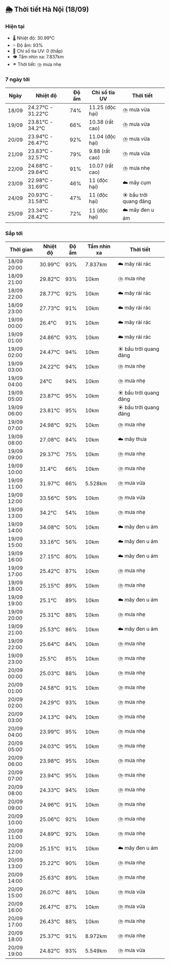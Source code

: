## 🌦️ Thời tiết Hà Nội (18/09)

### Hiện tại

- 🌡️ Nhiệt độ: 30.99℃
- 💦 Độ ẩm: 93%
- 🌟 Chỉ số tia UV: 0 (thấp)
- 👁️ Tầm nhìn xa: 7.837km
- ☂️ Thời tiết: ⛈️ mưa nhẹ

### 7 ngày tới

| Ngày | Nhiệt độ | Độ ẩm | Chỉ số tia UV | Thời tiết |
| --- | --- | --- | --- | --- |
| 18/09 | 24.27℃ - 31.22℃ | 74% | 11.25 (độc hại) | ⛈️ mưa vừa |
| 19/09 | 23.81℃ - 34.2℃ | 66% | 10.38 (rất cao) | ⛈️ mưa vừa |
| 20/09 | 23.94℃ - 26.47℃ | 92% | 11.04 (độc hại) | ⛈️ mưa vừa |
| 21/09 | 23.83℃ - 32.57℃ | 79% | 9.88 (rất cao) | ⛈️ mưa vừa |
| 22/09 | 24.68℃ - 29.64℃ | 91% | 10.07 (rất cao) | ⛈️ mưa nhẹ |
| 23/09 | 22.98℃ - 31.69℃ | 46% | 11 (độc hại) | ☁️ mây cụm |
| 24/09 | 20.93℃ - 31.58℃ | 47% | 11 (độc hại) | ☀️ bầu trời quang đãng |
| 25/09 | 23.34℃ - 28.42℃ | 72% | 11 (độc hại) | ☁️ mây đen u ám |

### Sắp tới

| Thời gian | Nhiệt độ | Độ ẩm | Tầm nhìn xa | Thời tiết |
| --- | --- | --- | --- | --- |
| 18/09 20:00 | 30.99℃ | 93% | 7.837km | ☁️ mây rải rác |
| 18/09 21:00 | 29.82℃ | 93% | 10km | ⛈️ mưa nhẹ |
| 18/09 22:00 | 28.77℃ | 92% | 10km | ☁️ mây rải rác |
| 18/09 23:00 | 27.73℃ | 91% | 10km | ☁️ mây rải rác |
| 19/09 00:00 | 26.4℃ | 91% | 10km | ☁️ mây rải rác |
| 19/09 01:00 | 24.86℃ | 93% | 10km | ☁️ mây rải rác |
| 19/09 02:00 | 24.47℃ | 94% | 10km | ☀️ bầu trời quang đãng |
| 19/09 03:00 | 24.22℃ | 94% | 10km | ⛈️ mưa nhẹ |
| 19/09 04:00 | 24℃ | 94% | 10km | ⛈️ mưa nhẹ |
| 19/09 05:00 | 23.87℃ | 95% | 10km | ☀️ bầu trời quang đãng |
| 19/09 06:00 | 23.81℃ | 95% | 10km | ☀️ bầu trời quang đãng |
| 19/09 07:00 | 24.98℃ | 92% | 10km | ⛈️ mưa nhẹ |
| 19/09 08:00 | 27.08℃ | 84% | 10km | ☁️ mây thưa |
| 19/09 09:00 | 29.37℃ | 75% | 10km | ⛈️ mưa nhẹ |
| 19/09 10:00 | 31.4℃ | 66% | 10km | ⛈️ mưa nhẹ |
| 19/09 11:00 | 31.97℃ | 66% | 5.528km | ⛈️ mưa vừa |
| 19/09 12:00 | 33.56℃ | 59% | 10km | ⛈️ mưa vừa |
| 19/09 13:00 | 34.2℃ | 54% | 10km | ⛈️ mưa nhẹ |
| 19/09 14:00 | 34.08℃ | 50% | 10km | ☁️ mây đen u ám |
| 19/09 15:00 | 33.16℃ | 56% | 10km | ☁️ mây đen u ám |
| 19/09 16:00 | 27.15℃ | 80% | 10km | ☁️ mây đen u ám |
| 19/09 17:00 | 25.42℃ | 87% | 10km | ⛈️ mưa nhẹ |
| 19/09 18:00 | 25.15℃ | 89% | 10km | ⛈️ mưa nhẹ |
| 19/09 19:00 | 25.1℃ | 89% | 10km | ☁️ mây đen u ám |
| 19/09 20:00 | 25.31℃ | 88% | 10km | ⛈️ mưa nhẹ |
| 19/09 21:00 | 25.53℃ | 86% | 10km | ☁️ mây đen u ám |
| 19/09 22:00 | 25.64℃ | 84% | 10km | ⛈️ mưa nhẹ |
| 19/09 23:00 | 25.5℃ | 85% | 10km | ⛈️ mưa nhẹ |
| 20/09 00:00 | 25.03℃ | 88% | 10km | ⛈️ mưa nhẹ |
| 20/09 01:00 | 24.58℃ | 91% | 10km | ⛈️ mưa nhẹ |
| 20/09 02:00 | 24.29℃ | 93% | 10km | ⛈️ mưa nhẹ |
| 20/09 03:00 | 24.13℃ | 94% | 10km | ⛈️ mưa nhẹ |
| 20/09 04:00 | 23.99℃ | 95% | 10km | ⛈️ mưa nhẹ |
| 20/09 05:00 | 24.03℃ | 95% | 10km | ⛈️ mưa nhẹ |
| 20/09 06:00 | 23.98℃ | 95% | 10km | ⛈️ mưa nhẹ |
| 20/09 07:00 | 23.94℃ | 95% | 10km | ⛈️ mưa nhẹ |
| 20/09 08:00 | 24.33℃ | 94% | 10km | ⛈️ mưa nhẹ |
| 20/09 09:00 | 24.96℃ | 91% | 10km | ⛈️ mưa nhẹ |
| 20/09 10:00 | 25.06℃ | 92% | 10km | ⛈️ mưa nhẹ |
| 20/09 11:00 | 24.89℃ | 92% | 10km | ⛈️ mưa nhẹ |
| 20/09 12:00 | 25.15℃ | 91% | 10km | ☁️ mây đen u ám |
| 20/09 13:00 | 25.22℃ | 90% | 10km | ⛈️ mưa nhẹ |
| 20/09 14:00 | 25.63℃ | 89% | 10km | ⛈️ mưa nhẹ |
| 20/09 15:00 | 26.07℃ | 88% | 10km | ⛈️ mưa vừa |
| 20/09 16:00 | 26.47℃ | 87% | 10km | ⛈️ mưa vừa |
| 20/09 17:00 | 26.43℃ | 88% | 10km | ⛈️ mưa nhẹ |
| 20/09 18:00 | 25.37℃ | 91% | 8.972km | ⛈️ mưa nhẹ |
| 20/09 19:00 | 24.82℃ | 93% | 5.549km | ⛈️ mưa vừa |
